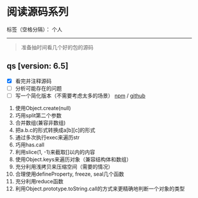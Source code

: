 # 阅读源码系列

标签（空格分隔）： 个人

---



> 准备抽时间看几个好的包的源码

## qs [version: 6.5]
 - [x] 看完并注释源码
 - [ ] 分析可能存在的问题
 - [ ] 写一个简化版本（不需要考虑太多的场景）
[npm][1] / [github][2]
1. 使用Object.create(null)
2. 巧用split第二个参数
3. 合并数组(兼容非数组)
4. 把a.b.c的形式转换成a[b][c]的形式
5. 通过多次执行exec来遍历str
6. 巧用has.call
7. 利用slice(1, -1)来截取[]以内的内容
8. 使用Object.keys来遍历对象（兼容结构体和数组）
9. 充分利用浅拷贝来压缩空间（需要的情况）
10. 合理使用defineProperty, freeze, seal几个函数
11. 充分利用reduce函数
12. 利用Object.prototype.toString.call的方式来更精确地判断一个对象的类型




  [1]: https://www.npmjs.com/package/qs
  [2]: https://github.com/ljharb/qs.git